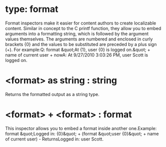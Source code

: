 # type: format

Format inspectors make it easier for content authors to create localizable content. Similar in concept to the C printf function, they allow you to embed arguments into a formatting string, which is followed by the argument values themselves. The arguments are numbered and enclosed in curly brackets {0} and the values to be substituted are preceded by a plus sign (+). For example:Q: format &amp;quot;At {1}, user {0} is logged on.&amp;quot; + name of current user + nowA: At 9/27/2010 3:03:26 PM, user Scott is logged on.

# &lt;format&gt; as string : string

Returns the formatted output as a string type.

# &lt;format&gt; + &lt;format&gt; : format

This inspector allows you to embed a format inside another one.Example: format &amp;quot;Logged in: {0}&amp;quot; + (format &amp;quot;user {0}&amp;quot; + name of current user) - ReturnsLogged in: user Scott.
